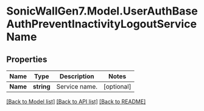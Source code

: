 # SonicWallGen7.Model.UserAuthBaseAuthPreventInactivityLogoutServiceName

## Properties

Name | Type | Description | Notes
------------ | ------------- | ------------- | -------------
**Name** | **string** | Service name. | [optional] 

[[Back to Model list]](../README.md#documentation-for-models) [[Back to API list]](../README.md#documentation-for-api-endpoints) [[Back to README]](../README.md)

